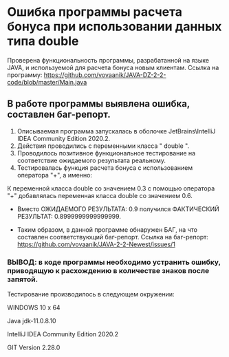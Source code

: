 # Ошибка программы расчета бонуса при использовании данных типа double #

Проверена функциональность программы, разрабатанной на языке JAVA, и используемой для расчета бонуса новым клиентам.
Ссылка на программу: https://github.com/vovaanik/JAVA-DZ-2-2-code/blob/master/Main.java

## В работе программы выявлена ошибка, составлен баг-репорт. ##

1. Описываемая программа запускалась в оболочке JetBrains\IntelliJ IDEA Community Edition 2020.2.
2. Действия проводились с переменными класса " double ".
3. Проводилось позитивное функциональное тестирование на соответствие ожидаемого результата реальному.
4. Тестировалась функция расчета бонуса с использованием оператора "+", а именно:

К переменной класса double со значением 0.3 с помощью оператора "+" добавлялась переменная класса double со значением 0.6. 
* Вместо ОЖИДАЕМОГО РЕЗУЛЬТАТА: 0.9 получился ФАКТИЧЕСКИЙ РЕЗУЛЬТАТ: 0.8999999999999999. 

* Таким образом, в данной программе обнаружен БАГ, на что составлен соответствующий баг-репорт.
Ссылка на баг-репорт: https://github.com/vovaanik/JAVA-2-2-Newest/issues/1

### ВЫВОД: в коде программы необходимо устранить ошибку, приводящую к расхождению в количестве знаков после запятой. ###

Тестирование производилось в следующем окружении:

WINDOWS 10 x 64 

Java jdk-11.0.8.10

IntelliJ IDEA Community Edition 2020.2

GIT Version 2.28.0
